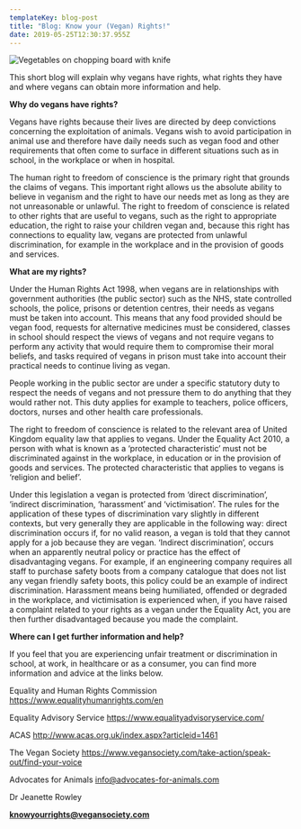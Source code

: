 ```yaml
---
templateKey: blog-post
title: "Blog: Know your (Vegan) Rights!"
date: 2019-05-25T12:30:37.955Z
---
```

![Vegetables on chopping board with knife](/img/may-25-blog-.jpg "Blog: Know your (Vegan) Rights!")

<!--StartFragment-->

This short blog will explain why vegans have rights, what rights they have and where vegans can obtain more information and help.

**Why do vegans have rights?**

Vegans have rights because their lives are directed by deep convictions concerning the exploitation of animals. Vegans wish to avoid participation in animal use and therefore have daily needs such as vegan food and other requirements that often come to surface in different situations such as in school, in the workplace or when in hospital.

The human right to freedom of conscience is the primary right that grounds the claims of vegans. This important right allows us the absolute ability to believe in veganism and the right to have our needs met as long as they are not unreasonable or unlawful. The right to freedom of conscience is related to other rights that are useful to vegans, such as the right to appropriate education, the right to raise your children vegan and, because this right has connections to equality law, vegans are protected from unlawful discrimination, for example in the workplace and in the provision of goods and services.

**What are my rights?**

Under the Human Rights Act 1998, when vegans are in relationships with government authorities (the public sector) such as the NHS, state controlled schools, the police, prisons or detention centres, their needs as vegans must be taken into account. This means that any food provided should be vegan food, requests for alternative medicines must be considered, classes in school should respect the views of vegans and not require vegans to perform any activity that would require them to compromise their moral beliefs, and tasks required of vegans in prison must take into account their practical needs to continue living as vegan.

People working in the public sector are under a specific statutory duty to respect the needs of vegans and not pressure them to do anything that they would rather not. This duty applies for example to teachers, police officers, doctors, nurses and other health care professionals.

The right to freedom of conscience is related to the relevant area of United Kingdom equality law that applies to vegans. Under the Equality Act 2010, a person with what is known as a ‘protected characteristic’ must not be discriminated against in the workplace, in education or in the provision of goods and services. The protected characteristic that applies to vegans is ‘religion and belief’.

Under this legislation a vegan is protected from ‘direct discrimination’, ‘indirect discrimination, ‘harassment’ and ‘victimisation’. The rules for the application of these types of discrimination vary slightly in different contexts, but very generally they are applicable in the following way: direct discrimination occurs if, for no valid reason, a vegan is told that they cannot apply for a job because they are vegan. ‘Indirect discrimination’, occurs when an apparently neutral policy or practice has the effect of disadvantaging vegans. For example, if an engineering company requires all staff to purchase safety boots from a company catalogue that does not list any vegan friendly safety boots, this policy could be an example of indirect discrimination. Harassment means being humiliated, offended or degraded in the workplace, and victimisation is experienced when, if you have raised a complaint related to your rights as a vegan under the Equality Act, you are then further disadvantaged because you made the complaint.

**Where can I get further information and help?**

If you feel that you are experiencing unfair treatment or discrimination in school, at work, in healthcare or as a consumer, you can find more information and advice at the links below.

Equality and Human Rights Commission <https://www.equalityhumanrights.com/en>

Equality Advisory Service <https://www.equalityadvisoryservice.com/>

ACAS <http://www.acas.org.uk/index.aspx?articleid=1461>

The Vegan Society <https://www.vegansociety.com/take-action/speak-out/find-your-voice>

Advocates for Animals [info@advocates-for-animals.com](mailto:info@advocates-for-animals.com)

Dr Jeanette Rowley

**[knowyourrights@vegansociety.com](mailto:knowyourrights@vegansociety.com)**

<!--EndFragment-->